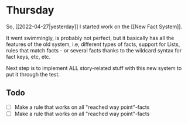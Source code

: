 # Thursday
So, [[2022-04-27|yesterday]] I started work on the [[New Fact System]].

It went swimmingly, is probably not perfect, but it basically has all the features of the old system, i.e, different types of facts, support for Lists, rules that match facts - or several facts thanks to the wildcard syntax for fact keys, etc, etc.

Next step is to implement ALL story-related stuff with this new system to put it through the test.
## Todo
- [ ] Make a rule that works on all "reached way point"-facts
- [ ] Make a rule that works on all "reached way point"-facts
